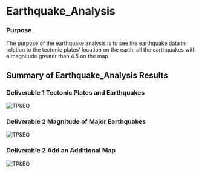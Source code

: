 # Earthquake_Analysis
### Purpose
The purpose of the earthquake analysis is to see the earthquake data in relation to the tectonic plates’ location on the earth, all the earthquakes with a magnitude greater than 4.5 on the map. 

## Summary of Earthquake_Analysis Results

### Deliverable 1 Tectonic Plates and Earthquakes
![TP&EQ](https://github.com/gracemarshall/Mapping_Earthquakes/blob/main/Deliverable1.png)

### Deliverable 2 Magnitude of Major Earthquakes
![TP&EQ](https://github.com/gracemarshall/Mapping_Earthquakes/blob/main/Deliverable2a.png)

### Deliverable 2 Add an Additional Map 
![TP&EQ](https://github.com/gracemarshall/Mapping_Earthquakes/blob/main/Deliverable3.png)
